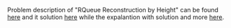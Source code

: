 Problem description of "RQueue Reconstruction by Height" can be found [here](https://leetcode.com/problems/queue-reconstruction-by-height/description/) and it solution [here]() while the expalantion with solution and more [here](https://leetcode.com/problems/queue-reconstruction-by-height/solutions/3217852/python-soluion/).
